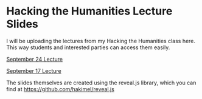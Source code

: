 # Hacking the Humanities Lecture Slides
I will be uploading the lectures from my Hacking the Humanities class here. This way students and interested parties can access them easily.

[September 24 Lecture](https://vierth.github.io/hth2018Lectures/Sept24)

[September 17 Lecture](https://vierth.github.io/hth2018Lectures/Sept17)

The slides themselves are created using the reveal.js library, which you can find at https://github.com/hakimel/reveal.js